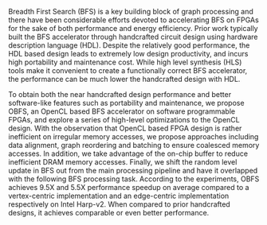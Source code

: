 Breadth First Search (BFS) is a key building block of graph processing 
and there have been considerable efforts devoted to accelerating BFS on FPGAs
for the sake of both performance and energy efficiency. Prior work 
typically built the BFS accelerator through handcrafted circuit design using 
hardware description language (HDL). Despite the relatively good performance, 
the HDL based design leads to extremely low design productivity, and incurs 
high portability and maintenance cost. While high level synthesis (HLS) 
tools make it convenient to create a functionally correct BFS accelerator, 
the performance can be much lower the handcrafted design with HDL. 

To obtain both the near handcrafted design performance and better software-like features such as 
portability and maintenance, we propose OBFS, an OpenCL based BFS accelerator 
on software programmable FPGAs, and explore a series of high-level 
optimizations to the OpenCL design. With the observation that OpenCL based 
FPGA design is rather inefficient on irregular memory accesses, 
we propose approaches including data alignment, graph reordering and batching
to ensure coalesced memory accesses. In addition, we take advantage
of the on-chip buffer to reduce inefficient DRAM memory accesses. 
Finally, we shift the random level update in BFS out from the main processing pipeline and 
have it overlapped with the following BFS processing task. 
According to the experiments, OBFS achieves 9.5X and 5.5X performance speedup on average compared to a 
vertex-centric implementation and an edge-centric implementation respectively 
on Intel Harp-v2. When compared to prior handcrafted designs, 
it achieves comparable or even better performance. 
